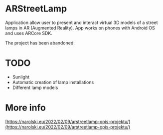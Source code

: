 # ARStreetLamp
Application allow user to present and interact virtual 3D models of a street lamps in AR (Augmented Reality). App works on phones with Android OS and uses ARCore SDK.

The project has been abandoned.

# TODO
- Sunlight
- Automatic creation of lamp installations
- Different lamp models

# More info
[https://narolski.eu/2022/02/09/arstreetlamp-opis-projektu/](https://narolski.eu/2022/02/09/arstreetlamp-opis-projektu/)
